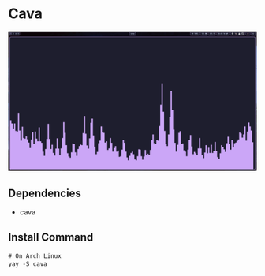 # Cava

![cava](../README-DEPENDENCIES/cava.png)

## Dependencies

- cava

## Install Command

```
# On Arch Linux
yay -S cava
```
